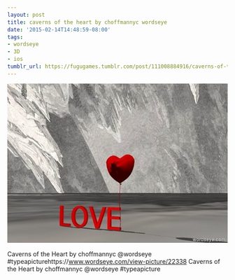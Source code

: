 ```yaml
---
layout: post
title: caverns of the heart by choffmannyc wordseye
date: '2015-02-14T14:48:59-08:00'
tags:
- wordseye
- 3D
- ios
tumblr_url: https://fugugames.tumblr.com/post/111008884916/caverns-of-the-heart-by-choffmannyc-wordseye
---
```

 ![](/tumblr_files/tumblr_njs1pnUlT51tgne1po1_640.jpg)  

Caverns of the Heart by choffmannyc @wordseye #typeapicturehttps://www.wordseye.com/view-picture/22338 Caverns of the Heart by choffmannyc @wordseye #typeapicture

